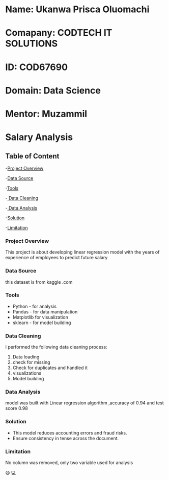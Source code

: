 # Name: Ukanwa Prisca Oluomachi
# Comapany: CODTECH IT SOLUTIONS
# ID: COD67690
# Domain: Data Science
# Mentor: Muzammil

# Salary Analysis

## Table of Content
-[Project Overview](project-overview)

-[Data Source ](data-source)

-[Tools](tools)

-[ Data Cleaning]( data-cleaning)

-[ Data Analysis]( data-analysis)

-[Solution](solution)

-[Limitation](limitation)


### Project Overview
This project is about developing linear regression model with the years of experience of employees to predict future salary

### Data Source 
this dataset is from kaggle .com

### Tools
- Python - for analysis
- Pandas - for data manipulation
- Matplotlib for visualization
- sklearn - for model building

### Data Cleaning
I performed the following data cleaning process:
1. Data loading
2. check for missing
3. Check for duplicates and handled it
4. visualizations
5. Model building

### Data Analysis
model was built with Linear regression algorithm ,accuracy of 0.94 and test score 0.98

### Solution
- This model reduces accounting errors and fraud risks.
- Ensure consistency in tense across the document.

### Limitation
No column was removed, only two variable used for analysis

😄
💻
